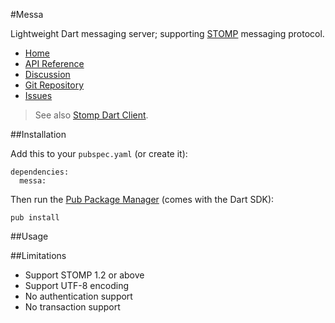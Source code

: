 #Messa

Lightweight Dart messaging server; supporting [STOMP](http://stomp.github.io/) messaging protocol.

* [Home](http://rikulo.org)
* [API Reference](http://api.rikulo.org/messa/latest)
* [Discussion](http://stackoverflow.com/questions/tagged/rikulo)
* [Git Repository](https://github.com/rikulo/messa)
* [Issues](https://github.com/rikulo/messa/issues)

> See also [Stomp Dart Client](https://github.com/rikulo/stomp).

##Installation

Add this to your `pubspec.yaml` (or create it):

    dependencies:
      messa:

Then run the [Pub Package Manager](http://pub.dartlang.org/doc) (comes with the Dart SDK):

    pub install

##Usage

##Limitations

* Support STOMP 1.2 or above
* Support UTF-8 encoding
* No authentication support
* No transaction support
